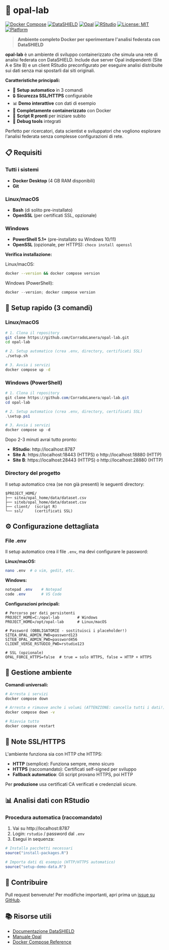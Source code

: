 # 🔬 opal-lab

[![Docker Compose](https://img.shields.io/badge/docker--compose-supported-blue.svg?logo=docker)](https://docs.docker.com/compose/)
[![DataSHIELD](https://img.shields.io/badge/DataSHIELD-compatible-green.svg?logo=r)](https://www.datashield.org/)
[![Opal](https://img.shields.io/badge/Opal-4.x-orange.svg?logo=obiba)](https://www.obiba.org/pages/products/opal/)
[![RStudio](https://img.shields.io/badge/RStudio-ready-blue.svg?logo=rstudio)](https://rstudio.com/)
[![License: MIT](https://img.shields.io/badge/License-MIT-yellow.svg)](https://opensource.org/licenses/MIT)
[![Platform](https://img.shields.io/badge/platform-linux%20%7C%20windows%20%7C%20macOS-lightgrey.svg?logo=docker)](https://docker.com/)

> **Ambiente completo Docker per sperimentare l'analisi federata con DataSHIELD**

**opal-lab** è un ambiente di sviluppo containerizzato che simula una rete di analisi federata con DataSHIELD. Include due server Opal indipendenti (Site A e Site B) e un client RStudio preconfigurato per eseguire analisi distribuite sui dati senza mai spostarli dai siti originali.

**Caratteristiche principali:**

- 🚀 **Setup automatico** in 3 comandi
- 🔒 **Sicurezza SSL/HTTPS** configurabile
- 📊 **Demo interattive** con dati di esempio
- 🐳 **Completamente containerizzato** con Docker
- 📝 **Script R pronti** per iniziare subito
- 🔧 **Debug tools** integrati

Perfetto per ricercatori, data scientist e sviluppatori che vogliono esplorare l'analisi federata senza complesse configurazioni di rete.

## 📋 Requisiti

### Tutti i sistemi
- **Docker Desktop** (4 GB RAM disponibili)
- **Git**

### Linux/macOS
- **Bash** (di solito pre-installato)
- **OpenSSL** (per certificati SSL, opzionale)

### Windows
- **PowerShell 5.1+** (pre-installato su Windows 10/11)
- **OpenSSL** (opzionale, per HTTPS): `choco install openssl`

**Verifica installazione:**

Linux/macOS:
```bash
docker --version && docker compose version
```

Windows (PowerShell):
```powershell
docker --version; docker compose version
```


## 🚀 Setup rapido (3 comandi)

### Linux/macOS
```bash
# 1. Clona il repository
git clone https://github.com/CorradoLanera/opal-lab.git
cd opal-lab

# 2. Setup automatico (crea .env, directory, certificati SSL)
./setup.sh

# 3. Avvia i servizi
docker compose up -d
```

### Windows (PowerShell)
```powershell
# 1. Clona il repository
git clone https://github.com/CorradoLanera/opal-lab.git
cd opal-lab

# 2. Setup automatico (crea .env, directory, certificati SSL)
.\setup.ps1

# 3. Avvia i servizi
docker compose up -d
```

Dopo 2-3 minuti avrai tutto pronto:

- **RStudio**: http://localhost:8787
- **Site A**: https://localhost:18443 (HTTPS) o http://localhost:18880 (HTTP)
- **Site B**: https://localhost:28443 (HTTPS) o http://localhost:28880 (HTTP)

### Directory del progetto

Il setup automatico crea (se non già presenti) le seguenti directory:
```
$PROJECT_HOME/
├── sitea/opal_home/data/dataset.csv
├── siteb/opal_home/data/dataset.csv
├── client/  (script R)
└── ssl/     (certificati SSL)
```


## ⚙️ Configurazione dettagliata

### File .env

Il setup automatico crea il file `.env`, ma devi configurare le password:

**Linux/macOS:**
```bash
nano .env  # o vim, gedit, etc.
```

**Windows:**
```powershell
notepad .env    # Notepad
code .env       # VS Code
```

**Configurazioni principali:**
```env
# Percorso per dati persistenti
PROJECT_HOME=C:/opal-lab        # Windows
PROJECT_HOME=/opt/opal-lab      # Linux/macOS

# Password (OBBLIGATORIE - sostituisci i placeholder!)
SITEA_OPAL_ADMIN_PWD=password123
SITEB_OPAL_ADMIN_PWD=password456
CLIENT_VERSE_RSTUDIO_PWD=rstudio123

# SSL (opzionale)
OPAL_FORCE_HTTPS=false  # true = solo HTTPS, false = HTTP + HTTPS
```


## 🛑 Gestione ambiente

**Comandi universali:**

```bash
# Arresta i servizi
docker compose down

# Arresta e rimuove anche i volumi (ATTENZIONE: cancella tutti i dati!)
docker compose down -v

# Riavvia tutto
docker compose restart
```

## 🔐 Note SSL/HTTPS

L'ambiente funziona sia con HTTP che HTTPS:

- **HTTP** (semplice): Funziona sempre, meno sicuro
- **HTTPS** (raccomandato): Certificati self-signed per sviluppo
- **Fallback automatico**: Gli script provano HTTPS, poi HTTP

Per **produzione** usa certificati CA verificati e credenziali sicure.


## 📊 Analisi dati con RStudio

### Procedura automatica (raccomandato)

1. Vai su http://localhost:8787
2. Login: `rstudio` / password dal `.env`
3. Esegui in sequenza:

```r
# Installa pacchetti necessari
source("install-packages.R")

# Importa dati di esempio (HTTP/HTTPS automatico)
source("setup-demo-data.R")
```

## 🤝 Contribuire

Pull request benvenute! Per modifiche importanti, apri prima un [issue su GitHub](https://github.com/your-username/opal-lab/issues).


## 📚 Risorse utili

- [Documentazione DataSHIELD](https://www.datashield.org/help)
- [Manuale Opal](https://opaldoc.obiba.org/)
- [Docker Compose Reference](https://docs.docker.com/compose/)
